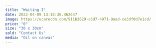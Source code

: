 ```yaml
---
title: "Waiting I"
date: 2022-04-09 13:18:38.462647
image: https://ucarecdn.com/911b2029-a5d7-4971-9aad-ce3df0d7e1cd/
price: "0"
size: "30 x 30cm"
sold: "Contact Us"
media: "Oil on canvas"
---
```


